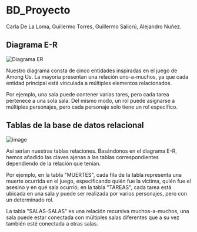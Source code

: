 # BD_Proyecto

Carla De La Loma, Guillermo Torres, Guillermo Salicrú, Alejandro Nuñez.

## Diagrama E-R

![Diagrama ER](https://github.com/user-attachments/assets/dbb92928-cb82-4912-9a0e-3b435588dfb2)


Nuestro diagrama consta de cinco entidades inspiradas en el juego de Among Us. La mayoría presentan una relación uno-a-muchos, ya que cada entidad principal está vinculada a múltiples elementos relacionados.

Por ejemplo, una sala puede contener varias tares, pero cada tarea pertenece a una sola sala. Del mismo modo, un rol puede asignarse a múltiples personajes, pero cada personaje solo tiene un rol específico.

## Tablas de la base de datos relacional

![image](https://github.com/user-attachments/assets/62b4490e-2736-427e-adbd-814b98c1af3e)

Así serían nuestras tablas relaciones. Basándonos en el diagrama E-R, hemos añadido las claves ajenas a las tablas correspondientes dependiendo de la relación que tenían. 

Por ejemplo, en la tabla "MUERTES", cada fila de la tabla representa una muerte ocurrida en el juego, especificando quién fue la víctima, quién fue el asesino y en qué sala ocurrió; en la tabla "TAREAS", cada tarea está ubicada en una sala y puede ser realizada por varios personajes, pero con un determinado rol.

La tabla "SALAS-SALAS" es una relación recursiva muchos-a-muchos, una sala puede estar conectada con múltiples salas diferentes que a su vez también esté conectada a otras salas.
